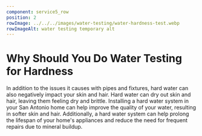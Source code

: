 ```yaml
---
component: service5_row
position: 2
rowImage: ../../../images/water-testing/water-hardness-test.webp
rowImageAlt: water testing temporary alt
---
```

#  Why Should You Do Water Testing for Hardness

In addition to the issues it causes with pipes and fixtures, hard water can also negatively impact your skin and hair. Hard water can dry out skin and hair, leaving them feeling dry and brittle. Installing a hard water system in your San Antonio home can help improve the quality of your water, resulting in softer skin and hair. Additionally, a hard water system can help prolong the lifespan of your home's appliances and reduce the need for frequent repairs due to mineral buildup.